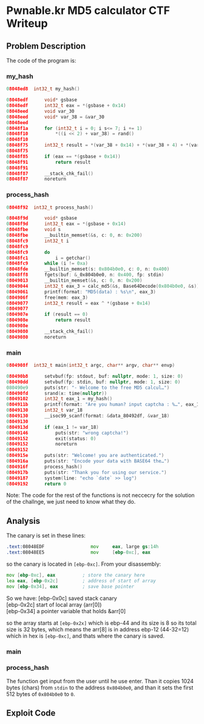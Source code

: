 # Pwnable.kr MD5 calculator CTF Writeup

## Problem Description

The code of the program is:

### my_hash

```c
08048ed8  int32_t my_hash()

08048edf      void* gsbase
08048edf      int32_t eax = *(gsbase + 0x14)
08048eed      void var_30
08048eed      void* var_38 = &var_30
08048eed      
08048f1a      for (int32_t i = 0; i s<= 7; i += 1)
08048f10          *((i << 2) + var_38) = rand()
08048f10      
08048f75      int32_t result = *(var_38 + 0x14) + *(var_38 + 4) + *(var_38 + 8) - *(var_38 + 0xc) + *(var_38 + 0x20) + *(var_38 + 0x1c) + *(var_38 + 0x10) - *(var_38 + 0x18)
08048f75      
08048f85      if (eax == *(gsbase + 0x14))
08048f91          return result
08048f91      
08048f87      __stack_chk_fail()
08048f87      noreturn
```

### process_hash

```c
08048f92  int32_t process_hash()

08048f9d      void* gsbase
08048f9d      int32_t eax = *(gsbase + 0x14)
08048fbe      void s
08048fbe      __builtin_memset(&s, c: 0, n: 0x200)
08048fc9      int32_t i
08048fc9      
08048fc9      do
08048fc1          i = getchar()
08048fc9      while (i != 0xa)
08048fde      __builtin_memset(s: 0x804b0e0, c: 0, n: 0x400)
08048ff8      fgets(buf: &_0x804b0e0, n: 0x400, fp: stdin)
08049013      __builtin_memset(&s, c: 0, n: 0x200)
08049044      int32_t eax_3 = calc_md5(&s, Base64Decode(0x804b0e0, &s))
08049061      printf(format: "MD5(data) : %s\n", eax_3)
0804906f      free(mem: eax_3)
08049077      int32_t result = eax ^ *(gsbase + 0x14)
08049077      
0804907e      if (result == 0)
0804908e          return result
0804908e      
08049080      __stack_chk_fail()
08049080      noreturn
```

### main

```c
0804908f  int32_t main(int32_t argc, char** argv, char** envp)

080490b8      setvbuf(fp: stdout, buf: nullptr, mode: 1, size: 0)
080490dd      setvbuf(fp: stdin, buf: nullptr, mode: 1, size: 0)
080490e9      puts(str: "- Welcome to the free MD5 calcul…")
080490fd      srand(x: time(nullptr))
08049102      int32_t eax_1 = my_hash()
0804911b      printf(format: "Are you human? input captcha : %…", eax_1)
08049130      int32_t var_18
08049130      __isoc99_scanf(format: &data_80492df, &var_18)
08049130      
0804913d      if (eax_1 != var_18)
08049146          puts(str: "wrong captcha!")
08049152          exit(status: 0)
08049152          noreturn
08049152      
0804915e      puts(str: "Welcome! you are authenticated.")
0804916a      puts(str: "Encode your data with BASE64 the…")
0804916f      process_hash()
0804917b      puts(str: "Thank you for using our service.")
08049187      system(line: "echo `date` >> log")
08049192      return 0
```
Note: The code for the rest of the functions is not neccecry for the solution of the challnge, we just need to know what they do.

## Analysis

The canary is set in these lines:
```asm
.text:08048EDF                 mov     eax, large gs:14h
.text:08048EE5                 mov     [ebp-0xc], eax
```

so the canary is located in `[ebp-0xc]`.
From your disassembly:
```asm
mov [ebp-0xc], eax          ; store the canary here
lea eax, [ebp-0x2c]         ; address of start of array
mov [ebp-0x34], eax         ; save base pointer
```

So we have:
[ebp-0x0c]	saved stack canary	
[ebp-0x2c]	start of local array (arr[0])	
[ebp-0x34]	a pointer variable that holds &arr[0]

so the array starts at `[ebp-0x2x]` which is ebp-44 and its size is 8 so its total size is 32 bytes, which means the arr[8] is in address ebp-12 (44-32=12) which in hex is `[ebp-0xc]`, and thats where the canary is saved.

### main

### process_hash

The function get input from the user until he use enter. Than it copies 1024 bytes (chars) from `stdin` to the address `0x804b0e0`, and than it sets the first 512 bytes of `0x804b0e0` to `0`.

## Exploit Code

```python

```


